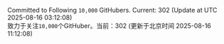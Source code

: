 Committed to Following `10,000` GitHubers. Current: <!-- FOLLOWING_COUNT -->302<!-- FOLLOWING_COUNT --> (Update at UTC <!-- LAST_UPDATED -->2025-08-16 03:12:08<!-- LAST_UPDATED -->)<br>
致力于关注`10,000`个GitHuber。当前：<!-- FOLLOWING_COUNT -->302<!-- FOLLOWING_COUNT --> (更新于北京时间 <!-- LAST_UPDATED_CST -->2025-08-16 11:12:08<!-- LAST_UPDATED_CST -->)
